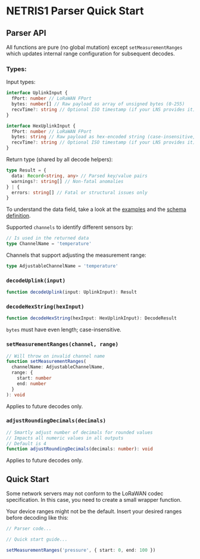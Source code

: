 # NETRIS1 Parser Quick Start

## Parser API

All functions are pure (no global mutation) except `setMeasurementRanges` which updates internal range configuration for subsequent decodes.

### Types:

Input types:
```ts
interface UplinkInput {
  fPort: number // LoRaWAN FPort
  bytes: number[] // Raw payload as array of unsigned bytes (0-255)
  recvTime?: string // Optional ISO timestamp (if your LNS provides it)
}

interface HexUplinkInput {
  fPort: number // LoRaWAN FPort
  bytes: string // Raw payload as hex-encoded string (case-insensitive, even length)
  recvTime?: string // Optional ISO timestamp (if your LNS provides it)
}
```

Return type (shared by all decode helpers):
```ts
type Result = {
  data: Record<string, any> // Parsed key/value pairs
  warnings?: string[] // Non-fatal anomalies
} | {
  errors: string[] // Fatal or structural issues only
}
```

To understand the data field, take a look at the [examples](https://github.com/WIKA-Group/javascript_parsers/blob/main/packages/parsers/src/devices/NETRIS1/examples.json) and the [schema definition](https://github.com/WIKA-Group/javascript_parsers/blob/main/packages/parsers/src/devices/NETRIS1/uplink.schema.json).

Supported `channels` to identify different sensors by:
```ts
// Is used in the returned data
type ChannelName = 'temperature'
```
Channels that support adjusting the measurement range:
```ts
type AdjustableChannelName = 'temperature'
```

### `decodeUplink(input)`
```ts
function decodeUplink(input: UplinkInput): Result
```

### `decodeHexString(hexInput)`
```ts
function decodeHexString(hexInput: HexUplinkInput): DecodeResult
```
`bytes` must have even length; case-insensitive.

### `setMeasurementRanges(channel, range)`
```ts
// Will throw on invalid channel name
function setMeasurementRanges(
  channelName: AdjustableChannelName,
  range: {
    start: number
    end: number
  }
): void
```
Applies to future decodes only.

### `adjustRoundingDecimals(decimals)`
```ts
// Smartly adjust number of decimals for rounded values
// Impacts all numeric values in all outputs
// Default is 4
function adjustRoundingDecimals(decimals: number): void
```
Applies to future decodes only.

## Quick Start

Some network servers may not conform to the LoRaWAN codec specification. In this case, you need to create a small wrapper function.

Your device ranges might not be the default. Insert your desired ranges before decoding like this:

```ts
// Parser code...

// Quick start guide...

setMeasurementRanges('pressure', { start: 0, end: 100 })
```
